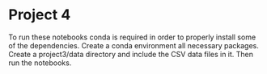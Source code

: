 # Project 4

To run these notebooks conda is required in order to properly install some of the dependencies. Create a conda environment all necessary packages. Create a project3/data directory and include the CSV data files in it. Then run the notebooks.
